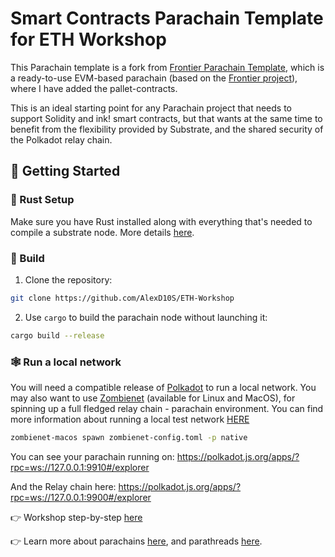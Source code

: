 # Smart Contracts Parachain Template for ETH Workshop

This Parachain template is a fork from [Frontier Parachain Template](https://github.com/paritytech/frontier-parachain-template), which is a ready-to-use EVM-based parachain (based on the [Frontier project](https://github.com/paritytech/frontier)),  where I have added the pallet-contracts.

This is an ideal starting point for any Parachain project that needs to support Solidity and ink! smart contracts, but that wants at the same time to benefit from the flexibility provided by Substrate, and the shared security of the Polkadot relay chain.


## 🚀 Getting Started

### 🦀 Rust Setup

Make sure you have Rust installed along with everything that's needed to compile a substrate node. More details [here](./docs/rust-setup.md).

### 🔧 Build

1. Clone the repository:

```sh
git clone https://github.com/AlexD10S/ETH-Workshop
```

2. Use `cargo` to build the parachain node without launching it:

```sh
cargo build --release
```

### 🕸️ Run a local network
 You will need a compatible release of [Polkadot](https://github.com/paritytech/polkadot) to run a local network. You may also want to use [Zombienet](https://github.com/paritytech/zombienet/releases) (available for Linux and MacOS),  for spinning up a full fledged relay chain - parachain environment. You can find more information about running a local test network [HERE](./docs/zombienet.md)


```sh
zombienet-macos spawn zombienet-config.toml -p native
```

You can see your parachain running on:
https://polkadot.js.org/apps/?rpc=ws://127.0.0.1:9910#/explorer 

And the Relay chain here: https://polkadot.js.org/apps/?rpc=ws://127.0.0.1:9900#/explorer   


👉  Workshop step-by-step [here](./Workshop.md)

👉 Learn more about parachains [here](https://wiki.polkadot.network/docs/learn-parachains), and parathreads [here](https://wiki.polkadot.network/docs/learn-parathreads).

